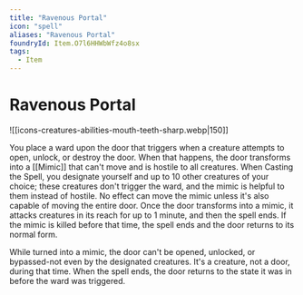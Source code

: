 ```yaml
---
title: "Ravenous Portal"
icon: "spell"
aliases: "Ravenous Portal"
foundryId: Item.O7l6HHWbWfz4o8sx
tags:
  - Item
---
```


# Ravenous Portal
![[icons-creatures-abilities-mouth-teeth-sharp.webp|150]]

You place a ward upon the door that triggers when a creature attempts to open, unlock, or destroy the door. When that happens, the door transforms into a [[Mimic]] that can't move and is hostile to all creatures. When Casting the Spell, you designate yourself and up to 10 other creatures of your choice; these creatures don't trigger the ward, and the mimic is helpful to them instead of hostile. No effect can move the mimic unless it's also capable of moving the entire door. Once the door transforms into a mimic, it attacks creatures in its reach for up to 1 minute, and then the spell ends. If the mimic is killed before that time, the spell ends and the door returns to its normal form.

While turned into a mimic, the door can't be opened, unlocked, or bypassed-not even by the designated creatures. It's a creature, not a door, during that time. When the spell ends, the door returns to the state it was in before the ward was triggered.
